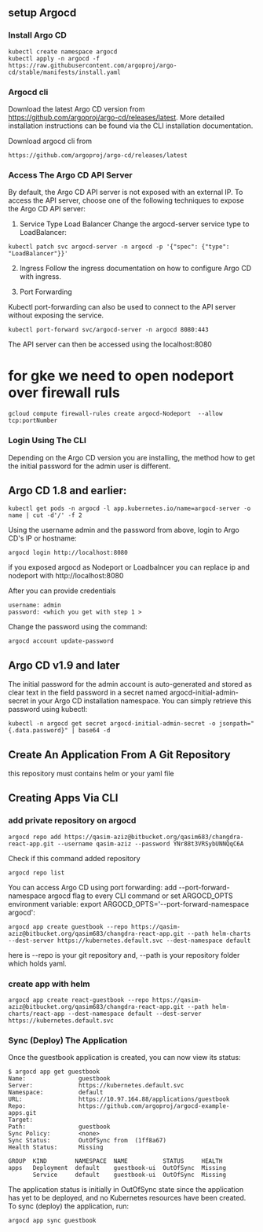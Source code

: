 
## setup Argocd
### Install Argo CD

```
kubectl create namespace argocd
kubectl apply -n argocd -f https://raw.githubusercontent.com/argoproj/argo-cd/stable/manifests/install.yaml

```
### Argocd cli
Download the latest Argo CD version from https://github.com/argoproj/argo-cd/releases/latest. More detailed installation instructions can be found via the CLI installation documentation.

Download argocd cli from 

```
https://github.com/argoproj/argo-cd/releases/latest

```
### Access The Argo CD API Server

By default, the Argo CD API server is not exposed with an external IP. To access the API server, choose one of the following techniques to expose the Argo CD API server:

1. Service Type Load Balancer
Change the argocd-server service type to LoadBalancer:

```
kubectl patch svc argocd-server -n argocd -p '{"spec": {"type": "LoadBalancer"}}'

```

2. Ingress
Follow the ingress documentation on how to configure Argo CD with ingress.

3. Port Forwarding

Kubectl port-forwarding can also be used to connect to the API server without exposing the service.

```
kubectl port-forward svc/argocd-server -n argocd 8080:443

```
The API server can then be accessed using the localhost:8080

# for gke we need to open nodeport over firewall ruls

```
gcloud compute firewall-rules create argocd-Nodeport  --allow tcp:portNumber

```

### Login Using The CLI

Depending on the Argo CD version you are installing, the method how to get the initial password for the admin user is different.

## Argo CD 1.8 and earlier:

```
kubectl get pods -n argocd -l app.kubernetes.io/name=argocd-server -o name | cut -d'/' -f 2

```

Using the username admin and the password from above, login to Argo CD's IP or hostname:

```
argocd login http://localhost:8080 
```
if you exposed argocd as Nodeport or Loadbalncer you can replace ip and nodeport with http://localhost:8080

After you can provide credentials

```
username: admin
password: <which you get with step 1 >

```


Change the password using the command:

```
argocd account update-password

```

## Argo CD v1.9 and later

The initial password for the admin account is auto-generated and stored as clear text in the field password in a secret named argocd-initial-admin-secret in your Argo CD installation namespace. You can simply retrieve this password using kubectl:

```
kubectl -n argocd get secret argocd-initial-admin-secret -o jsonpath="{.data.password}" | base64 -d

```

## Create An Application From A Git Repository

this repository must contains helm or your yaml file

## Creating Apps Via CLI
### add private repository on argocd

```
argocd repo add https://qasim-aziz@bitbucket.org/qasim683/changdra-react-app.git --username qasim-aziz --password YNr88t3VRSybUNNQqC6A

```
Check if this command added repository

```
argocd repo list

```


You can access Argo CD using port forwarding: add --port-forward-namespace argocd flag to every CLI command or set ARGOCD_OPTS environment variable: export ARGOCD_OPTS='--port-forward-namespace argocd':

```
argocd app create guestbook --repo https://qasim-aziz@bitbucket.org/qasim683/changdra-react-app.git --path helm-charts --dest-server https://kubernetes.default.svc --dest-namespace default

```
here is --repo is your git repository and, --path is your repository folder which holds yaml.
### create app with helm

```
argocd app create react-guestbook --repo https://qasim-aziz@bitbucket.org/qasim683/changdra-react-app.git --path helm-charts/react-app --dest-namespace default --dest-server https://kubernetes.default.svc

```


### Sync (Deploy) The Application

Once the guestbook application is created, you can now view its status:


```
$ argocd app get guestbook
Name:               guestbook
Server:             https://kubernetes.default.svc
Namespace:          default
URL:                https://10.97.164.88/applications/guestbook
Repo:               https://github.com/argoproj/argocd-example-apps.git
Target:
Path:               guestbook
Sync Policy:        <none>
Sync Status:        OutOfSync from  (1ff8a67)
Health Status:      Missing

GROUP  KIND        NAMESPACE  NAME          STATUS     HEALTH
apps   Deployment  default    guestbook-ui  OutOfSync  Missing
       Service     default    guestbook-ui  OutOfSync  Missing

```

The application status is initially in OutOfSync state since the application has yet to be deployed, and no Kubernetes resources have been created. To sync (deploy) the application, run:

```
argocd app sync guestbook

```